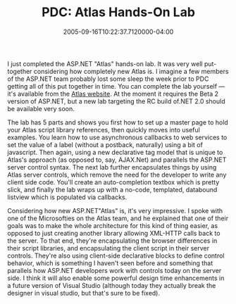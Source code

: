 ﻿---
title: "PDC: Atlas Hands-On Lab"
date: "2005-09-16T10:22:37.7120000-04:00"
description: I just completed the ASP.NET " Atlas" hands-on lab. It was very well
featuredImage: img/1926-featured.png
---

I just completed the ASP.NET "Atlas" hands-on lab. It was very well put-together considering how completely new Atlas is. I imagine a few members of the ASP.NET team probably lost some sleep the week prior to PDC getting all of this put together in time. You can complete the lab yourself — it's available from the [Atlas website](http://atlas.asp.net/). At the moment it requires the Beta 2 version of ASP.NET, but a new lab targeting the RC build of.NET 2.0 should be available very soon.

The lab has 5 parts and shows you first how to set up a master page to hold your Atlas script library references, then quickly moves into useful examples. You learn how to use asynchronous callbacks to web services to set the value of a label (without a postback, naturally) using a bit of javascript. Then again, using a new declarative tag model that is unique to Atlas's approach (as opposed to, say, AJAX.Net) and parallels the ASP.NET server control syntax. The next lab further encapsulates things by using Atlas server controls, which remove the need for the developer to write any client side code. You'll create an auto-completion textbox which is pretty slick, and finally the lab wraps up with a no-code, templated, databound listview which is populated via callbacks.

Considering how new ASP.NET"Atlas" is, it's very impressive. I spoke with one of the Microsofties on the Atlas team, and he explained that one of their goals was to make the whole architecture for this kind of thing easier, as opposed to just creating another library allowing XML-HTTP calls back to the server. To that end, they're encapsulating the browser differences in their script libraries, and encapsulating the client script in their server controls. They're also using client-side declarative blocks to define control behavior, which is something I haven't seen before and something that parallels how ASP.NET developers work with controls today on the server side. I think it will also enable some powerful design time enhancements in a future version of Visual Studio (although today they actually break the designer in visual studio, but that's sure to be fixed).

